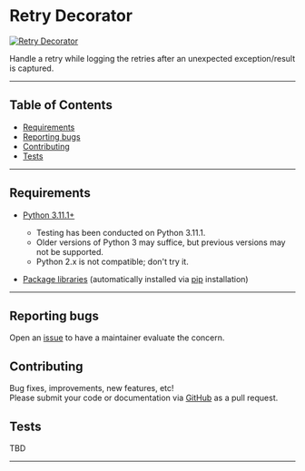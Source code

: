 
# Retry Decorator #

[![Retry Decorator][repo_badge]](#retry-decorator)

Handle a retry while logging the retries after an unexpected exception/result is captured.

---

## Table of Contents ##

* [Requirements](#requirements)
* [Reporting bugs](#reporting-bugs)
* [Contributing](#contributing)
* [Tests](#tests)

---

## Requirements ##

* [Python 3.11.1+][python_install]
  * Testing has been conducted on Python 3.11.1.
  * Older versions of Python 3 may suffice, but previous versions may not be supported.
  * Python 2.x is not compatible; don't try it.

* [Package libraries](requirements.txt) (automatically installed via [pip][pip_install] installation)

---

## Reporting bugs ##

Open an [issue][repo_issue] to have a maintainer evaluate the concern.

## Contributing ##

Bug fixes, improvements, new features, etc! \
Please submit your code or documentation via [GitHub][repo] as a pull request.

## Tests ##

TBD

---

[repo]: https://github.com/Reyalsorik/python_retry_decorator
[repo_issue]: https://github.com/Reyalsorik/python_retry_decorator/issues

[repo_badge]: https://img.shields.io/badge/Retry-Decorator-555555.svg?logo=github

[python_install]: https://www.python.org/downloads/
[pip_install]: https://pip.pypa.io/en/stable/installation/
